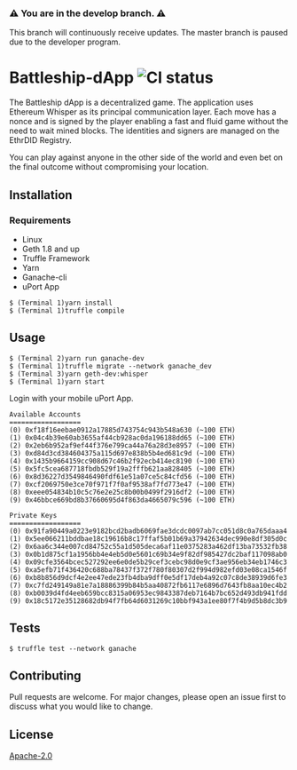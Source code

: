 ### :warning: You are in the develop branch. :warning:
This branch will continuously receive updates.
The master branch is paused due to the developer program.

# Battleship-dApp ![CI status](https://img.shields.io/badge/build-passing-brightgreen.svg)

The Battleship dApp is a decentralized game. The application uses Ethereum Whisper as its principal communication layer. Each move has a nonce and is signed by the player enabling a fast and fluid game without the need to wait mined blocks. The identities and signers are managed on the EthrDID Registry.

You can play against anyone in the other side of the world and even bet on the final outcome without compromising your location.

## Installation

### Requirements
* Linux
* Geth 1.8 and up
* Truffle Framework
* Yarn
* Ganache-cli
* uPort App

```
$ (Terminal 1)yarn install
$ (Terminal 1)truffle compile
```

## Usage

```
$ (Terminal 2)yarn run ganache-dev
$ (Terminal 1)truffle migrate --network ganache_dev
$ (Terminal 3)yarn geth-dev:whisper
$ (Terminal 1)yarn start
```
Login with your mobile uPort App.


```
Available Accounts
==================
(0) 0xf18f16eebae0912a17885d743754c943b548a630 (~100 ETH)
(1) 0x04c4b39e60ab3655af44cb928ac0da196188dd65 (~100 ETH)
(2) 0x2eb6b952af9ef44f376e799ca44a76a28d3e8957 (~100 ETH)
(3) 0xd84d3cd384604375a115d697e838b5b4ed681c9d (~100 ETH)
(4) 0x1435b9664159cc908d67c46b2f92ecb414ec8190 (~100 ETH)
(5) 0x5fc5cea687718fbdb529f19a2fffb621aa828405 (~100 ETH)
(6) 0x8d36227d3549846490fdf61e51a07ce5c84cfd56 (~100 ETH)
(7) 0xcf2069750e3ce70f971f7f0af9538af7fd773e47 (~100 ETH)
(8) 0xeee054834b10c5c76e2e25c8b00b0499f2916df2 (~100 ETH)
(9) 0x46bbce669bd8b37660695d4f863da4665079c596 (~100 ETH)

Private Keys
==================
(0) 0x91fa90449a0223e9182bcd2badb6069fae3dcdc0097ab7cc051d8c0a765daaa4
(1) 0x5ee066211bddbae18c19616b8c17ffaf5b01b69a37942634dec990e8df305d0c
(2) 0x6aa6c344e007cd84752c55a1d505deca6af11e0375283a462df13ba73532fb38
(3) 0x0b1d875cf1a1956bb4e4eb5d0e5601c69b34e9f82df985427dc2baf117098ab0
(4) 0x09cfe3564bcec527292ee6e0de5b29cef3cebc98d0e9cf3ae956eb34eb1746c3
(5) 0xa5efb71f436420c688ba78437f372f780f80307d2f994d982efd03e08ca1546f
(6) 0xb8b856d9dcf4e2ee47ede23fb4dba9dff0e5df17deb4a92c07c8de38939d6fe3
(7) 0xc7fd249149a81e7a18886399b84b5aa40872fb6117e6896d7643fb8aa10ec4b2
(8) 0xb0039d4fd4eeb659bcc8315a06953ec9843387deb7164b7bc652d493db941fdd
(9) 0x18c5172e35128682db94f7fb64d6031269c10bbf943a1ee80f7f4b9d5b8dc3b9
```


## Tests

`$ truffle test --network ganache`

## Contributing
Pull requests are welcome. For major changes, please open an issue first to discuss what you would like to change.

## License
[Apache-2.0](https://choosealicense.com/licenses/apache-2.0/)
